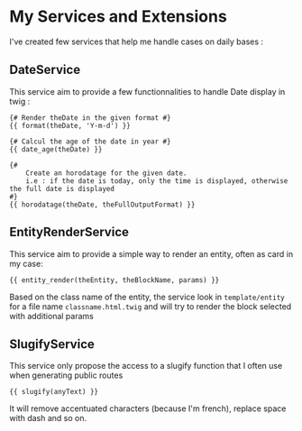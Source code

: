My Services and Extensions
===

I've created few services that help me handle cases on daily bases : 

## DateService
This service aim to provide a few functionnalities to handle Date display in twig : 

```twig
{# Render theDate in the given format #}
{{ format(theDate, 'Y-m-d') }}

{# Calcul the age of the date in year #}
{{ date_age(theDate) }}

{# 
    Create an horodatage for the given date. 
    i.e : if the date is today, only the time is displayed, otherwise the full date is displayed 
#}
{{ horodatage(theDate, theFullOutputFormat) }}
``` 

## EntityRenderService
This service aim to provide a simple way to render an entity, often as card in my case:
```twig
{{ entity_render(theEntity, theBlockName, params) }}
```

Based on the class name of the entity, the service look in ```template/entity``` for a file name ```classname.html.twig```
and will try to render the block selected with additional params

## SlugifyService
This service only propose the access to a slugify function that I often use when generating public routes
```twig
{{ slugify(anyText) }}
```
It will remove accentuated characters (because I'm french), replace space with dash and so on.
